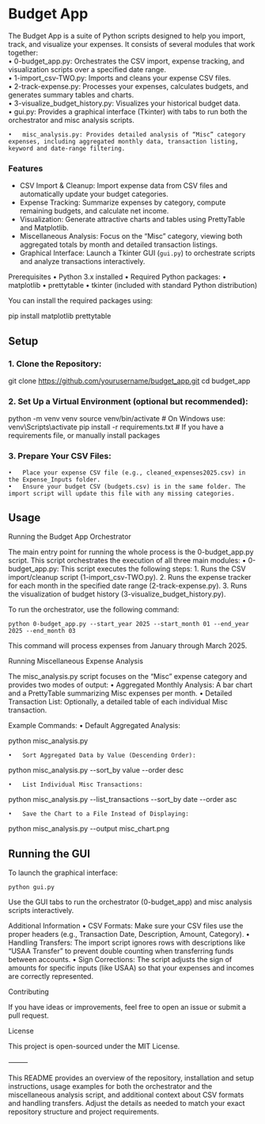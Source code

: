 # Budget App

The Budget App is a suite of Python scripts designed to help you import, track, and visualize your expenses. It consists of several modules that work together:  
	•	0-budget_app.py: Orchestrates the CSV import, expense tracking, and visualization scripts over a specified date range.  
	•	1-import_csv-TWO.py: Imports and cleans your expense CSV files.  
	•	2-track-expense.py: Processes your expenses, calculates budgets, and generates summary tables and charts.  
	•	3-visualize_budget_history.py: Visualizes your historical budget data.  
	•	gui.py: Provides a graphical interface (Tkinter) with tabs to run both the orchestrator and misc analysis scripts.  

	•	misc_analysis.py: Provides detailed analysis of “Misc” category expenses, including aggregated monthly data, transaction listing, keyword and date-range filtering.

### Features
- CSV Import & Cleanup: Import expense data from CSV files and automatically update your budget categories.  
- Expense Tracking: Summarize expenses by category, compute remaining budgets, and calculate net income.  
- Visualization: Generate attractive charts and tables using PrettyTable and Matplotlib.  
- Miscellaneous Analysis: Focus on the “Misc” category, viewing both aggregated totals by month and detailed transaction listings.  
- Graphical Interface: Launch a Tkinter GUI (`gui.py`) to orchestrate scripts and analyze transactions interactively.

Prerequisites
	•	Python 3.x installed
	•	Required Python packages:
	•	matplotlib
	•	prettytable
	•	tkinter (included with standard Python distribution)

You can install the required packages using:

pip install matplotlib prettytable

## Setup
### 1.	Clone the Repository:

git clone https://github.com/yourusername/budget_app.git
cd budget_app


### 2.	Set Up a Virtual Environment (optional but recommended):

python -m venv venv
source venv/bin/activate   # On Windows use: venv\Scripts\activate
pip install -r requirements.txt  # If you have a requirements file, or manually install packages


### 3. Prepare Your CSV Files:
	•	Place your expense CSV file (e.g., cleaned_expenses2025.csv) in the Expense_Inputs folder.
	•	Ensure your budget CSV (budgets.csv) is in the same folder. The import script will update this file with any missing categories.

## Usage

Running the Budget App Orchestrator

The main entry point for running the whole process is the 0-budget_app.py script. This script orchestrates the execution of all three main modules:
	•	0-budget_app.py:
This script executes the following steps:
	1.	Runs the CSV import/cleanup script (1-import_csv-TWO.py).
	2.	Runs the expense tracker for each month in the specified date range (2-track-expense.py).
	3.	Runs the visualization of budget history (3-visualize_budget_history.py).

To run the orchestrator, use the following command:

```
python 0-budget_app.py --start_year 2025 --start_month 01 --end_year 2025 --end_month 03
```

This command will process expenses from January through March 2025.

Running Miscellaneous Expense Analysis

The misc_analysis.py script focuses on the “Misc” expense category and provides two modes of output:
	•	Aggregated Monthly Analysis: A bar chart and a PrettyTable summarizing Misc expenses per month.
	•	Detailed Transaction List: Optionally, a detailed table of each individual Misc transaction.

Example Commands:
	•	Default Aggregated Analysis:

python misc_analysis.py


	•	Sort Aggregated Data by Value (Descending Order):

python misc_analysis.py --sort_by value --order desc


	•	List Individual Misc Transactions:

python misc_analysis.py --list_transactions --sort_by date --order asc


	•	Save the Chart to a File Instead of Displaying:

python misc_analysis.py --output misc_chart.png

## Running the GUI

To launch the graphical interface:

```
python gui.py
```

Use the GUI tabs to run the orchestrator (0-budget_app) and misc analysis scripts interactively.

Additional Information
	•	CSV Formats:
Make sure your CSV files use the proper headers (e.g., Transaction Date, Description, Amount, Category).
	•	Handling Transfers:
The import script ignores rows with descriptions like “USAA Transfer” to prevent double counting when transferring funds between accounts.
	•	Sign Corrections:
The script adjusts the sign of amounts for specific inputs (like USAA) so that your expenses and incomes are correctly represented.

Contributing

If you have ideas or improvements, feel free to open an issue or submit a pull request.

License

This project is open-sourced under the MIT License.

⸻

This README provides an overview of the repository, installation and setup instructions, usage examples for both the orchestrator and the miscellaneous analysis script, and additional context about CSV formats and handling transfers. Adjust the details as needed to match your exact repository structure and project requirements.